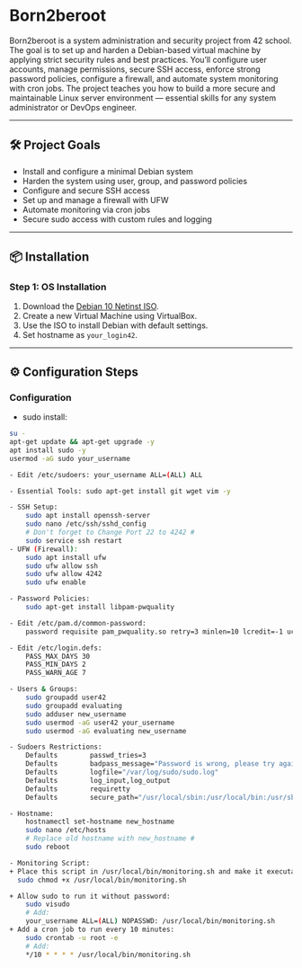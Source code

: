# Born2beroot

Born2beroot is a system administration and security project from 42 school. The goal is to set up and harden a Debian-based virtual machine by applying strict security rules and best practices. You’ll configure user accounts, manage permissions, secure SSH access, enforce strong password policies, configure a firewall, and automate system monitoring with cron jobs. The project teaches you how to build a more secure and maintainable Linux server environment — essential skills for any system administrator or DevOps engineer.

---

## 🛠️ Project Goals

- Install and configure a minimal Debian system
- Harden the system using user, group, and password policies
- Configure and secure SSH access
- Set up and manage a firewall with UFW
- Automate monitoring via cron jobs
- Secure sudo access with custom rules and logging

---

## 📦 Installation

### Step 1: OS Installation

1. Download the [Debian 10 Netinst ISO](https://cdimage.debian.org/debian-cd/current/amd64/iso-cd/).
2. Create a new Virtual Machine using VirtualBox.
3. Use the ISO to install Debian with default settings.
4. Set hostname as `your_login42`.

---

## ⚙️ Configuration Steps

### Configuration

- sudo install:
```bash
su -
apt-get update && apt-get upgrade -y
apt install sudo -y
usermod -aG sudo your_username

- Edit /etc/sudoers: your_username ALL=(ALL) ALL

- Essential Tools: sudo apt-get install git wget vim -y

- SSH Setup:
    sudo apt install openssh-server
    sudo nano /etc/ssh/sshd_config
    # Don't forget to Change Port 22 to 4242 #
    sudo service ssh restart
- UFW (Firewall):
    sudo apt install ufw
    sudo ufw allow ssh
    sudo ufw allow 4242
    sudo ufw enable

- Password Policies:
    sudo apt-get install libpam-pwquality

- Edit /etc/pam.d/common-password:
    password requisite pam_pwquality.so retry=3 minlen=10 lcredit=-1 ucredit=-1 dcredit=-1 maxrepeat=3 usercheck=0 difok=7 enforce_for_root

- Edit /etc/login.defs:
    PASS_MAX_DAYS 30
    PASS_MIN_DAYS 2
    PASS_WARN_AGE 7

- Users & Groups:
    sudo groupadd user42
    sudo groupadd evaluating
    sudo adduser new_username
    sudo usermod -aG user42 your_username
    sudo usermod -aG evaluating new_username

- Sudoers Restrictions:
    Defaults        passwd_tries=3
    Defaults        badpass_message="Password is wrong, please try again!"
    Defaults        logfile="/var/log/sudo/sudo.log"
    Defaults        log_input,log_output
    Defaults        requiretty
    Defaults        secure_path="/usr/local/sbin:/usr/local/bin:/usr/sbin:/usr/bin:/sbin:/bin:/snap/bin"

- Hostname:
    hostnamectl set-hostname new_hostname
    sudo nano /etc/hosts
    # Replace old hostname with new_hostname #
    sudo reboot

- Monitoring Script:
+ Place this script in /usr/local/bin/monitoring.sh and make it executable:
  sudo chmod +x /usr/local/bin/monitoring.sh

+ Allow sudo to run it without password:
    sudo visudo
    # Add:
    your_username ALL=(ALL) NOPASSWD: /usr/local/bin/monitoring.sh
+ Add a cron job to run every 10 minutes:
    sudo crontab -u root -e
    # Add:
    */10 * * * * /usr/local/bin/monitoring.sh


